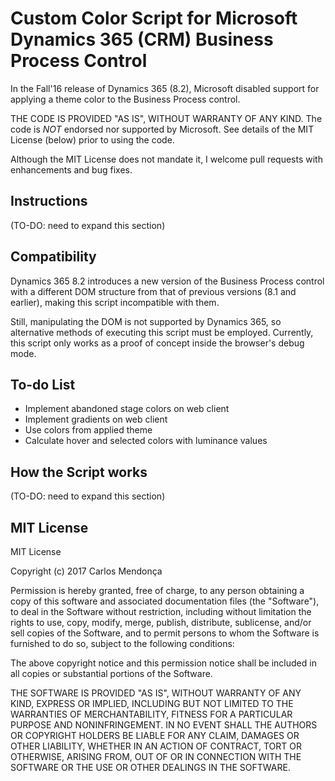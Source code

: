 # Custom Color Script for Microsoft Dynamics 365 (CRM) Business Process Control

In the Fall'16 release of Dynamics 365 (8.2), Microsoft disabled support for applying a theme color to the Business Process control.

THE CODE IS PROVIDED "AS IS", WITHOUT WARRANTY OF ANY KIND. The code is *NOT* endorsed nor supported by Microsoft. See details of the MIT License (below) prior to using the code.

Although the MIT License does not mandate it, I welcome pull requests with enhancements and bug fixes.

## Instructions

(TO-DO: need to expand this section)

## Compatibility

Dynamics 365 8.2 introduces a new version of the Business Process control with a different DOM structure from that of previous versions (8.1 and earlier), making this script incompatible with them.

Still, manipulating the DOM is not supported by Dynamics 365, so alternative methods of executing this script must be employed. Currently, this script only works as a proof of concept inside the browser's debug mode.

## To-do List

* Implement abandoned stage colors on web client
* Implement gradients on web client
* Use colors from applied theme
* Calculate hover and selected colors with luminance values

## How the Script works

(TO-DO: need to expand this section)

## MIT License

MIT License

Copyright (c) 2017 Carlos Mendonça

Permission is hereby granted, free of charge, to any person obtaining a copy of this software and associated documentation files (the "Software"), to deal in the Software without restriction, including without limitation the rights to use, copy, modify, merge, publish, distribute, sublicense, and/or sell copies of the Software, and to permit persons to whom the Software is furnished to do so, subject to the following conditions:

The above copyright notice and this permission notice shall be included in all copies or substantial portions of the Software.

THE SOFTWARE IS PROVIDED "AS IS", WITHOUT WARRANTY OF ANY KIND, EXPRESS OR IMPLIED, INCLUDING BUT NOT LIMITED TO THE WARRANTIES OF MERCHANTABILITY, FITNESS FOR A PARTICULAR PURPOSE AND NONINFRINGEMENT. IN NO EVENT SHALL THE AUTHORS OR COPYRIGHT HOLDERS BE LIABLE FOR ANY CLAIM, DAMAGES OR OTHER LIABILITY, WHETHER IN AN ACTION OF CONTRACT, TORT OR OTHERWISE, ARISING FROM, OUT OF OR IN CONNECTION WITH THE SOFTWARE OR THE USE OR OTHER DEALINGS IN THE SOFTWARE.
